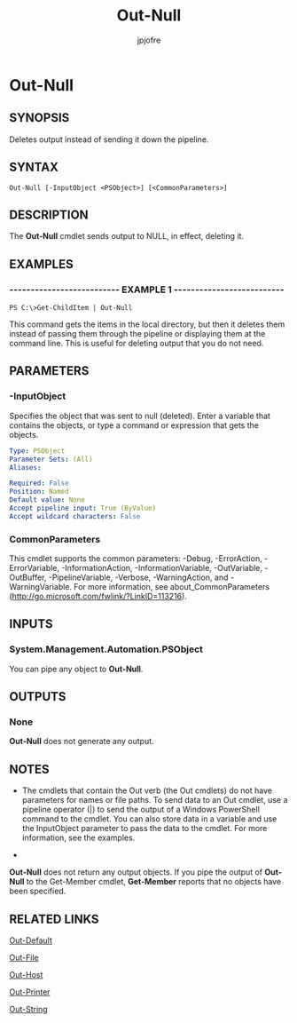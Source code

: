 ﻿---
author: jpjofre
description: 
external help file: System.Management.Automation.dll-Help.xml
keywords: powershell, cmdlet
manager: carolz
ms.date: 2016-09-27
ms.prod: powershell
ms.technology: powershell
ms.topic: reference
online version: http://go.microsoft.com/fwlink/p/?linkid=289602
schema: 2.0.0
title: Out-Null
---

# Out-Null

## SYNOPSIS
Deletes output instead of sending it down the pipeline.

## SYNTAX

```
Out-Null [-InputObject <PSObject>] [<CommonParameters>]
```

## DESCRIPTION
The **Out-Null** cmdlet sends output to NULL, in effect, deleting it.

## EXAMPLES

### -------------------------- EXAMPLE 1 --------------------------
```
PS C:\>Get-ChildItem | Out-Null
```

This command gets the items in the local directory, but then it deletes them instead of passing them through the pipeline or displaying them at the command line.
This is useful for deleting output that you do not need.

## PARAMETERS

### -InputObject
Specifies the object that was sent to null (deleted).
Enter a variable that contains the objects, or type a command or expression that gets the objects.

```yaml
Type: PSObject
Parameter Sets: (All)
Aliases: 

Required: False
Position: Named
Default value: None
Accept pipeline input: True (ByValue)
Accept wildcard characters: False
```

### CommonParameters
This cmdlet supports the common parameters: -Debug, -ErrorAction, -ErrorVariable, -InformationAction, -InformationVariable, -OutVariable, -OutBuffer, -PipelineVariable, -Verbose, -WarningAction, and -WarningVariable. For more information, see about_CommonParameters (http://go.microsoft.com/fwlink/?LinkID=113216).

## INPUTS

### System.Management.Automation.PSObject
You can pipe any object to **Out-Null**.

## OUTPUTS

### None
**Out-Null** does not generate any output.

## NOTES
* The cmdlets that contain the Out verb (the Out cmdlets) do not have parameters for names or file paths. To send data to an Out cmdlet, use a pipeline operator (|) to send the output of a Windows PowerShell command to the cmdlet. You can also store data in a variable and use the InputObject parameter to pass the data to the cmdlet. For more information, see the examples.

*

  **Out-Null** does not return any output objects.
If you pipe the output of **Out-Null** to the Get-Member cmdlet, **Get-Member** reports that no objects have been specified.

## RELATED LINKS

[Out-Default](Out-Default.md)

[Out-File](../Microsoft.PowerShell.Utility/Out-File.md)

[Out-Host](Out-Host.md)

[Out-Printer](../Microsoft.PowerShell.Utility/Out-Printer.md)

[Out-String](../Microsoft.PowerShell.Utility/Out-String.md)

